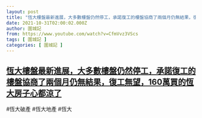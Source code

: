 ```yaml
---
layout: post
title: "恆大樓盤最新進展，大多數樓盤仍然停工，承諾復工的樓盤協商了兩個月仍無結果，復工無望，160萬買的恆大房子心都涼了"
date: 2021-10-31T02:00:02.000Z
author: 圍城記
from: https://www.youtube.com/watch?v=CfmVvz3VScs
tags: [ 圍城記 ]
categories: [ 圍城記 ]
---
```

<!--1635645602000-->
[恆大樓盤最新進展，大多數樓盤仍然停工，承諾復工的樓盤協商了兩個月仍無結果，復工無望，160萬買的恆大房子心都涼了](https://www.youtube.com/watch?v=CfmVvz3VScs)
------

<div>
#恆大破產 #恆大地產 #恆大
</div>
